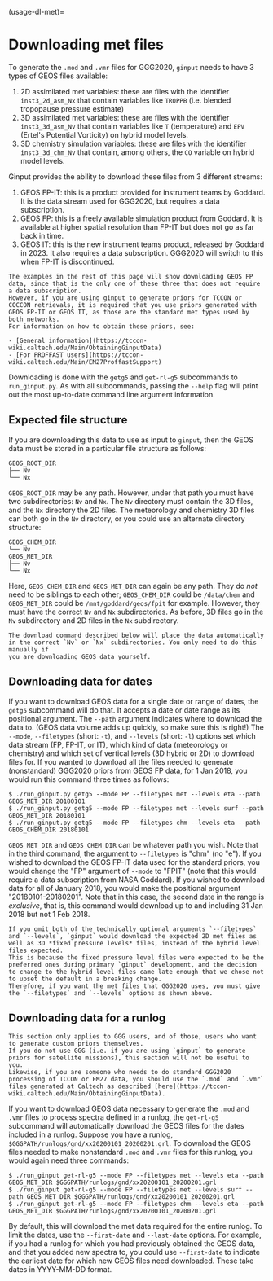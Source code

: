 (usage-dl-met)=
# Downloading met files

To generate the `.mod` and `.vmr` files for GGG2020, `ginput` needs to have 3 types of GEOS files available:

1. 2D assimilated met variables: these are files with the identifier `inst3_2d_asm_Nx` that contain variables like `TROPPB` (i.e. blended tropopause pressure estimate)
2. 3D assimilated met variables: these are files with the identifier `inst3_3d_asm_Nv` that contain variables like `T` (temperature) and `EPV` (Ertel's Potential Vorticity) on hybrid model levels.
3. 3D chemistry simulation variables: these are files with the identifier `inst3_3d_chm_Nv` that contain, among others, the `CO` variable on hybrid model levels.

Ginput provides the ability to download these files from 3 different streams:

1. GEOS FP-IT: this is a product provided for instrument teams by Goddard. It is the data stream used for GGG2020, but requires a data subscription.
2. GEOS FP: this is a freely available simulation product from Goddard. It is available at higher spatial resolution than FP-IT but does not go as far back in time.
3. GEOS IT: this is the new instrument teams product, released by Goddard in 2023. It also requires a data subscription. GGG2020 will switch to this when FP-IT is discontinued.

```{note}
The examples in the rest of this page will show downloading GEOS FP data, since that is the only one of these three that does not require a data subscription.
However, if you are using ginput to generate priors for TCCON or COCCON retrievals, it is required that you use priors generated with GEOS FP-IT or GEOS IT, as those are the standard met types used by both networks.
For information on how to obtain these priors, see:

- [General information](https://tccon-wiki.caltech.edu/Main/ObtainingGinputData)
- [For PROFFAST users](https://tccon-wiki.caltech.edu/Main/EM27ProffastSupport)
```

Downloading is done with the `getg5` and `get-rl-g5` subcommands to `run_ginput.py`. As with all subcommands, passing the `--help` flag will print out the most up-to-date command line argument information. 

## Expected file structure

If you are downloading this data to use as input to `ginput`, then the GEOS data must be stored in a particular file structure as follows:

```
GEOS_ROOT_DIR
├── Nv
└── Nx
```

`GEOS_ROOT_DIR` may be any path. However, under that path you must have two subdirectories: `Nv` and `Nx`. 
The `Nv` directory must contain the 3D files, and the `Nx` directory the 2D files. 
The meteorology and chemistry 3D files can both go in the `Nv` directory, or you could use an alternate directory structure:

```
GEOS_CHEM_DIR
└── Nv
GEOS_MET_DIR
├── Nv
└── Nx
```

Here, `GEOS_CHEM_DIR` and `GEOS_MET_DIR` can again be any path. 
They do *not* need to be siblings to each other; `GEOS_CHEM_DIR` could be `/data/chem` and `GEOS_MET_DIR` could be `/mnt/goddard/geos/fpit` for example.
However, they must have the correct `Nv` and `Nx` subdirectories.
As before, 3D files go in the `Nv` subdirectory and 2D files in the `Nx` subdirectory.

```{note}
The download command described below will place the data automatically in the correct `Nv` or `Nx` subdirectories. You only need to do this manually if
you are downloading GEOS data yourself.
```

## Downloading data for dates

If you want to download GEOS data for a single date or range of dates, the `getg5` subcommand will do that. 
It accepts a date or date range as its positional argument.
The `--path` argument indicates where to download the data to.
(GEOS data volume adds up quickly, so make sure this is right!)
The `--mode`, `--filetypes` (short: `-t`), and `--levels` (short: `-l`) options set which data stream (FP, FP-IT, or IT), which kind of data (meteorology or chemistry) and which set of vertical levels (3D hybrid or 2D) to download files for.
If you wanted to download all the files needed to generate (nonstandard) GGG2020 priors from GEOS FP data, for 1 Jan 2018, you would run this command three times as follows:

```
$ ./run_ginput.py getg5 --mode FP --filetypes met --levels eta --path GEOS_MET_DIR 20180101
$ ./run_ginput.py getg5 --mode FP --filetypes met --levels surf --path GEOS_MET_DIR 20180101
$ ./run_ginput.py getg5 --mode FP --filetypes chm --levels eta --path GEOS_CHEM_DIR 20180101
```

`GEOS_MET_DIR` and `GEOS_CHEM_DIR` can be whatever path you wish. 
Note that in the third command, the argument to `--filetypes` is "chm" (no "e").
If you wished to download the GEOS FP-IT data used for the standard priors, you would change the "FP" argument of `--mode` to "FPIT" (note that this would require a data subscription from NASA Goddard).
If you wished to download data for all of January 2018, you would make the positional argument "20180101-20180201". 
Note that in this case, the second date in the range is *exclusive*, that is, this command would download up to and including 31 Jan 2018 but not 1 Feb 2018.

```{note}
If you omit both of the technically optional arguments `--filetypes` and `--levels`, `ginput` would download the expected 2D met files as well as 3D *fixed pressure levels* files, instead of the hybrid level files expected.
This is because the fixed pressure level files were expected to be the preferred ones during primary `ginput` development, and the decision to change to the hybrid level files came late enough that we chose not to upset the default in a breaking change.
Therefore, if you want the met files that GGG2020 uses, you must give the `--filetypes` and `--levels` options as shown above.
```

## Downloading data for a runlog

```{note}
This section only applies to GGG users, and of those, users who want to generate custom priors themselves.
If you do not use GGG (i.e. if you are using `ginput` to generate priors for satellite missions), this section will not be useful to you.
Likewise, if you are someone who needs to do standard GGG2020 processing of TCCON or EM27 data, you should use the `.mod` and `.vmr` files generated at Caltech as described [here](https://tccon-wiki.caltech.edu/Main/ObtainingGinputData).
```

If you want to download GEOS data necessary to generate the `.mod` and `.vmr` files to process spectra defined in a runlog, the `get-rl-g5` subcommand will automatically download the GEOS files for the dates included in a runlog.
Suppose you have a runlog, `$GGGPATH/runlogs/gnd/xx20200101_20200201.grl`. 
To download the GEOS files needed to make nonstandard `.mod` and `.vmr` files for this runlog, you would again need three commands:

```
$ ./run_ginput get-rl-g5 --mode FP --filetypes met --levels eta --path GEOS_MET_DIR $GGGPATH/runlogs/gnd/xx20200101_20200201.grl
$ ./run_ginput get-rl-g5 --mode FP --filetypes met --levels surf --path GEOS_MET_DIR $GGGPATH/runlogs/gnd/xx20200101_20200201.grl
$ ./run_ginput get-rl-g5 --mode FP --filetypes chm --levels eta --path GEOS_MET_DIR $GGGPATH/runlogs/gnd/xx20200101_20200201.grl
```

By default, this will download the met data required for the entire runlog. 
To limit the dates, use the `--first-date` and `--last-date` options.
For example, if you had a runlog for which you had previously obtained the GEOS data, and that you added new spectra to, you could use `--first-date` to indicate the earliest date for which new GEOS files need downloaded.
These take dates in YYYY-MM-DD format.
